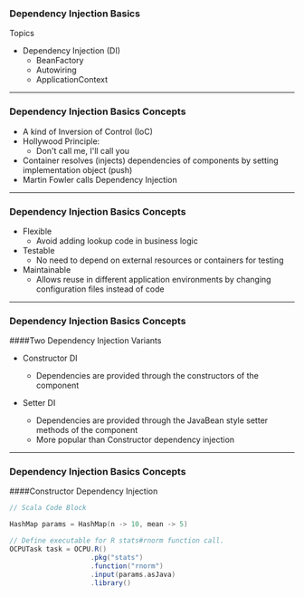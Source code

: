 ### Dependency Injection BasicsTopics* Dependency Injection (DI)  * BeanFactory  * Autowiring  * ApplicationContext---### Dependency Injection Basics Concepts* A kind of Inversion of Control (IoC)* Hollywood Principle:  * Don&#39;t call me, I&#39;ll call you* Container resolves (injects) dependencies of components by setting implementation object (push)* Martin Fowler calls Dependency Injection---### Dependency Injection Basics Concepts* Flexible  * Avoid adding lookup code in business logic* Testable  * No need to depend on external resources or containers for testing* Maintainable  * Allows reuse in different application environments by changing configuration files instead of code  ---### Dependency Injection Basics Concepts####Two Dependency Injection Variants* Constructor DI  * Dependencies are provided through the constructors of the component* Setter DI  * Dependencies are provided through the JavaBean style setter methods of the component  * More popular than Constructor dependency injection  ---### Dependency Injection Basics Concepts####Constructor  Dependency Injection```Scala// Scala Code BlockHashMap params = HashMap(n -> 10, mean -> 5)// Define executable for R stats#rnorm function call.OCPUTask task = OCPU.R()                    .pkg("stats")                    .function("rnorm")                    .input(params.asJava)                    .library()```
